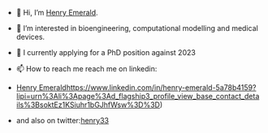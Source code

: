 - 👋 Hi, I’m [Henry Emerald](@henrii1).

- 👀 I’m interested in bioengineering, computational modelling and medical devices.

- 🌱 I currently applying for a PhD position against 2023


- 📫 How to reach me reach me on linkedin: 
- [Henry Emerald]()https://www.linkedin.com/in/henry-emerald-5a78b4159?lipi=urn%3Ali%3Apage%3Ad_flagship3_profile_view_base_contact_details%3BsoktEz1KSiuhr1bGJhfWsw%3D%3D)
- and also on twitter:[henry33](https://twitter.com/hemerald33)
<!---
henrii1/henrii1 is a ✨ special ✨ repository because its `README.md` (this file) appears on your GitHub profile.
You can click the Preview link to take a look at your changes.
--->
